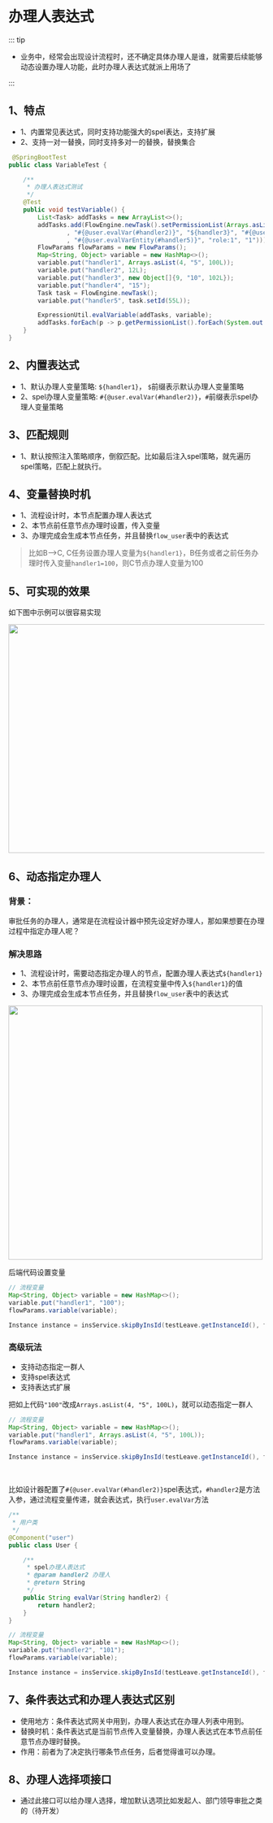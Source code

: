 # 办理人表达式

::: tip
- 业务中，经常会出现设计流程时，还不确定具体办理人是谁，就需要后续能够动态设置办理人功能，此时办理人表达式就派上用场了  

:::

## 1、特点
- 1、内置常见表达式，同时支持功能强大的spel表达，支持扩展
- 2、支持一对一替换，同时支持多对一的替换，替换集合

```java
 @SpringBootTest
public class VariableTest {

    /**
     * 办理人表达式测试
     */
    @Test
    public void testVariable() {
        List<Task> addTasks = new ArrayList<>();
        addTasks.add(FlowEngine.newTask().setPermissionList(Arrays.asList("${handler1}"
                , "#{@user.evalVar(#handler2)}", "${handler3}", "#{@user.evalVar(#handler4)}"
                , "#{@user.evalVarEntity(#handler5)}", "role:1", "1")));
        FlowParams flowParams = new FlowParams();
        Map<String, Object> variable = new HashMap<>();
        variable.put("handler1", Arrays.asList(4, "5", 100L));
        variable.put("handler2", 12L);
        variable.put("handler3", new Object[]{9, "10", 102L});
        variable.put("handler4", "15");
        Task task = FlowEngine.newTask();
        variable.put("handler5", task.setId(55L));

        ExpressionUtil.evalVariable(addTasks, variable);
        addTasks.forEach(p -> p.getPermissionList().forEach(System.out::println));
    }
}
```

## 2、内置表达式
- 1、默认办理人变量策略: `${handler1}`， `$`前缀表示默认办理人变量策略
- 2、spel办理人变量策略: `#{@user.evalVar(#handler2)}`，`#`前缀表示spel办理人变量策略

## 3、匹配规则
- 1、默认按照注入策略顺序，倒叙匹配。比如最后注入spel策略，就先遍历spel策略，匹配上就执行。

## 4、变量替换时机
- 1、流程设计时，本节点配置办理人表达式
- 2、本节点前任意节点办理时设置，传入变量
- 3、办理完成会生成本节点任务，并且替换`flow_user`表中的表达式

> 比如B-->C, C任务设置办理人变量为`${handler1}`，B任务或者之前任务办理时传入变量`handler1=100`，则C节点办理人变量为100

## 5、可实现的效果
如下图中示例可以很容易实现 

<div><img src="https://warm-flow.dromara.org/assignmentlistener.jpg" width="550px" height="450px" /></div>

## 6、动态指定办理人

### 背景：

审批任务的办理人，通常是在流程设计器中预先设定好办理人，那如果想要在办理过程中指定办理人呢？

### 解决思路

- 1、流程设计时，需要动态指定办理人的节点，配置办理人表达式`${handler1}`
- 2、本节点前任意节点办理时设置，在流程变量中传入`${handler1}`的值
- 3、办理完成会生成本节点任务，并且替换`flow_user`表中的表达式



<div><img src="https://foruda.gitee.com/images/1745558346409798689/0bc86581_2218307.png" width="500" /></div>

后端代码设置变量

```java
// 流程变量
Map<String, Object> variable = new HashMap<>();
variable.put("handler1", "100");
flowParams.variable(variable);

Instance instance = insService.skipByInsId(testLeave.getInstanceId(), flowParams);
```



### 高级玩法

- 支持动态指定一群人
- 支持spel表达式
- 支持表达式扩展



把如上代码`"100"`改成`Arrays.asList(4, "5", 100L)`，就可以动态指定一群人

```java
// 流程变量
Map<String, Object> variable = new HashMap<>();
variable.put("handler1", Arrays.asList(4, "5", 100L));
flowParams.variable(variable);

Instance instance = insService.skipByInsId(testLeave.getInstanceId(), flowParams);
```
<br>

比如设计器配置了`#{@user.evalVar(#handler2)}`spel表达式，`#handler2`是方法入参，通过流程变量传递，就会表达式，执行`user.evalVar`方法

```java
/**
 * 用户类
 */
@Component("user")
public class User {

    /**
     * spel办理人表达式
     * @param handler2 办理人
     * @return String
     */
    public String evalVar(String handler2) {
        return handler2;
    }
}

// 流程变量
Map<String, Object> variable = new HashMap<>();
variable.put("handler2", "101");
flowParams.variable(variable);

Instance instance = insService.skipByInsId(testLeave.getInstanceId(), flowParams);
```

## 7、条件表达式和办理人表达式区别

- 使用地方：条件表达式网关中用到，办理人表达式在办理人列表中用到。
- 替换时机：条件表达式是当前节点传入变量替换，办理人表达式在本节点前任意节点办理时替换。
- 作用：前者为了决定执行哪条节点任务，后者觉得谁可以办理。

## 8、办理人选择项接口
- 通过此接口可以给办理人选择，增加默认选项比如发起人、部门领导审批之类的（待开发）
